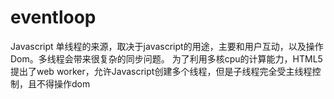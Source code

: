 # eventloop
Javascript 单线程的来源，取决于javascript的用途，主要和用户互动，以及操作Dom。多线程会带来很复杂的同步问题。
为了利用多核cpu的计算能力，HTML5提出了web worker，允许Javascript创建多个线程，但是子线程完全受主线程控制，且不得操作dom